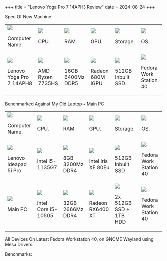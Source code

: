 +++
title = "Lenovo Yoga Pro 7 14APH8 Review"
date = 2024-08-24
+++

Spec Of New Machine
<div class="grid-specs">
<table>
  <tr>
    <td class="spec">
      <img src="/img/Computing/Desktop.svg" class="subCategory-specs-image">
      <p>Computer Name.</p>
    </td>
    <td class="spec">
      <img src="/img/Computing/CPU.svg" class="subCategory-specs-image">
      <p> CPU.</p>
    </td>
    <td class="spec">
      <img src="/img/Computing/RAM.svg" class="subCategory-specs-image">
      <p> RAM.</p>
    </td>
    <td class="spec">
      <img src="/img/Computing/GPU.svg" class="subCategory-specs-image">
      <p> GPU.</p>
    </td>
    <td class="spec">
      <img src="/img/Computing/HardDriveSpace.svg" class="subCategory-specs-image">
      <p> Storage.</p>
    </td>
    <td class="spec">
      <img src="/img/Computing/DistroDE.svg" class="subCategory-specs-image">
      <p> OS.</p>
    </td>
  </tr>
  <tr>
    <td class="spec">
        <img src="/img/Computing/Laptop.svg" class="specs-Image">
        <p>Lenovo Yoga Pro 7 14APH8</p>
    </td>
    <td class="spec">
        <img src="/img/Computing/CPU.svg" class="specs-Image">
        <p>AMD Ryzen 7735HS</p>
    </td>
    <td class="spec">
        <img src="/img/Computing/RAM.svg" class="specs-Image">
        <p>16GB 6400Mz DDR5</p>
    </td>
    <td class="spec">
        <img src="/img/Computing/GPU.svg" class="specs-Image">
        <p>Radeon 680M iGPU</p>
    </td>
    <td class="spec">
        <img src="/img/Computing/HardDriveSpace.svg" class="specs-Image">
        <p>512GB Inbuilt SSD</p>
    </td>
    <td class="spec">
        <img src="/img/Computing/DistroDE.svg" class="specs-Image">
        <p>Fedora Work Station 40</p>
    </td>
  </tr>
</table>
</div>

Benchmarked Against My Old Laptop + Main PC
<div class="grid-specs">
<table>
  <tr>
    <td class="spec">
      <img src="/img/Computing/Desktop.svg" class="subCategory-specs-image">
      <p>Computer Name.</p>
    </td>
    <td class="spec">
      <img src="/img/Computing/CPU.svg" class="subCategory-specs-image">
      <p> CPU.</p>
    </td>
    <td class="spec">
      <img src="/img/Computing/RAM.svg" class="subCategory-specs-image">
      <p> RAM.</p>
    </td>
    <td class="spec">
      <img src="/img/Computing/GPU.svg" class="subCategory-specs-image">
      <p> GPU.</p>
    </td>
    <td class="spec">
      <img src="/img/Computing/HardDriveSpace.svg" class="subCategory-specs-image">
      <p> Storage.</p>
    </td>
    <td class="spec">
      <img src="/img/Computing/DistroDE.svg" class="subCategory-specs-image">
      <p> OS.</p>
    </td>
  </tr>
  <tr>
    <td class="spec">
        <img src="/img/Computing/Laptop.svg" class="specs-Image">
        <p>Lenovo Ideapad 5i Pro</p>
    </td>
    <td class="spec">
        <img src="/img/Computing/CPU.svg" class="specs-Image">
        <p>Intel i5-1135G7</p>
    </td>
    <td class="spec">
        <img src="/img/Computing/RAM.svg" class="specs-Image">
        <p>8GB 3200Mz DDR4</p>
    </td>
    <td class="spec">
        <img src="/img/Computing/GPU.svg" class="specs-Image">
        <p>Intel Iris XE 80Eu</p>
    </td>
    <td class="spec">
        <img src="/img/Computing/HardDriveSpace.svg" class="specs-Image">
        <p>512GB Inbuilt SSD</p>
    </td>
    <td class="spec">
        <img src="/img/Computing/DistroDE.svg" class="specs-Image">
        <p>Fedora Work Station 40</p>
    </td>
  </tr>
 <tr>
    <td class="spec">
        <img src="/img/Computing/Laptop.svg" class="specs-Image">
        <p>Main PC</p>
    </td>
    <td class="spec">
        <img src="/img/Computing/CPU.svg" class="specs-Image">
        <p>Intel Core i5-10505</p>
    </td>
    <td class="spec">
        <img src="/img/Computing/RAM.svg" class="specs-Image">
        <p>32GB 2666Mz DDR4</p>
    </td>
    <td class="spec">
        <img src="/img/Computing/GPU.svg" class="specs-Image">
        <p>Radeon RX6400 XT</p>
    </td>
    <td class="spec">
        <img src="/img/Computing/HardDriveSpace.svg" class="specs-Image">
        <p>2x 512GB SSD + 1TB HDD</p>
    </td>
    <td class="spec">
        <img src="/img/Computing/DistroDE.svg" class="specs-Image">
        <p>Fedora Work Station 40</p>
    </td>
  </tr>
</table>
</div>

All Devices On Latest Fedora Workstation 40, on GNOME Wayland using Mesa Drivers.

Benchmarks:
